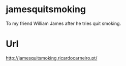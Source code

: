 # jamesquitsmoking
To my friend William James after he tries quit smoking.

# Url
http://jamesquitsmoking.ricardocarneiro.pt/